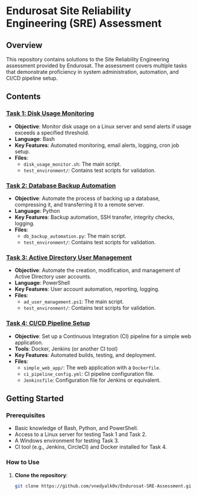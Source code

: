 # Endurosat Site Reliability Engineering (SRE) Assessment

## Overview

This repository contains solutions to the Site Reliability Engineering assessment provided by Endurosat. The assessment covers multiple tasks that demonstrate proficiency in system administration, automation, and CI/CD pipeline setup.

## Contents

### [Task 1: Disk Usage Monitoring](./Task1_Disk_Usage_Monitoring/README.md)

- **Objective**: Monitor disk usage on a Linux server and send alerts if usage exceeds a specified threshold.
- **Language**: Bash
- **Key Features**: Automated monitoring, email alerts, logging, cron job setup.
- **Files**:
  - `disk_usage_monitor.sh`: The main script.
  - `test_environment/`: Contains test scripts for validation.

### [Task 2: Database Backup Automation](./Task2_Database_Backup_Automation/README.md)

- **Objective**: Automate the process of backing up a database, compressing it, and transferring it to a remote server.
- **Language**: Python
- **Key Features**: Backup automation, SSH transfer, integrity checks, logging.
- **Files**:
  - `db_backup_automation.py`: The main script.
  - `test_environment/`: Contains test scripts for validation.

### [Task 3: Active Directory User Management](./Task3_AD_User_Management/README.md)

- **Objective**: Automate the creation, modification, and management of Active Directory user accounts.
- **Language**: PowerShell
- **Key Features**: User account automation, reporting, logging.
- **Files**:
  - `ad_user_management.ps1`: The main script.
  - `test_environment/`: Contains test scripts for validation.

### [Task 4: CI/CD Pipeline Setup](./Task4_CI_Pipeline_Setup/README.md)

- **Objective**: Set up a Continuous Integration (CI) pipeline for a simple web application.
- **Tools**: Docker, Jenkins (or another CI tool)
- **Key Features**: Automated builds, testing, and deployment.
- **Files**:
  - `simple_web_app/`: The web application with a `Dockerfile`.
  - `ci_pipeline_config.yml`: CI pipeline configuration file.
  - `Jenkinsfile`: Configuration file for Jenkins or equivalent.

## Getting Started

### Prerequisites

- Basic knowledge of Bash, Python, and PowerShell.
- Access to a Linux server for testing Task 1 and Task 2.
- A Windows environment for testing Task 3.
- CI tool (e.g., Jenkins, CircleCI) and Docker installed for Task 4.

### How to Use

1. **Clone the repository**:
   ```bash
   git clone https://github.com/vnedyalk0v/Endurosat-SRE-Assessment.git
   ```
